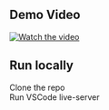 ## Demo Video

[![Watch the video](./output.gif)]([https://www.youtube.com/watch?v=your_video_id](https://youtu.be/2O5vTON7IVg?si=2lkfs8JJOC_9SCDD))

## Run locally
Clone the repo
<br>
Run VSCode live-server
